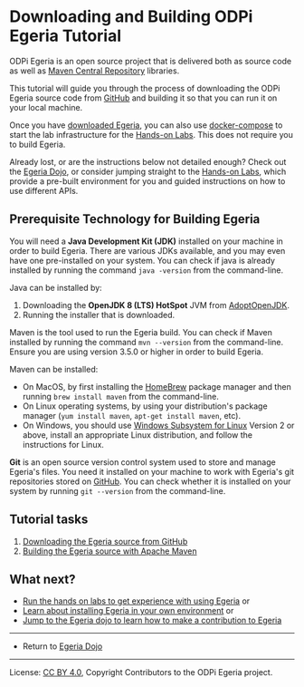 <!-- SPDX-License-Identifier: CC-BY-4.0 -->
<!-- Copyright Contributors to the ODPi Egeria project. -->

# Downloading and Building ODPi Egeria Tutorial

ODPi Egeria is an open source project that is delivered both as source code as well as
[Maven Central Repository](https://search.maven.org/) libraries.

This tutorial will guide you through the process of downloading the ODPi Egeria source
code from [GitHub](https://github.com/) and building it so that you can run it
on your local machine.  

Once you have [downloaded Egeria](task-downloading-egeria-source.md), you can also use
[docker-compose](../lab-infrastructure-guide/running-docker-compose.md) to 
start the lab infrastructure for the [Hands-on Labs](../../open-metadata-labs).
This does not require you to build Egeria.

Already lost, or are the instructions below not detailed enough? Check out the [Egeria Dojo](../egeria-dojo),
or consider jumping straight to the [Hands-on Labs](../../open-metadata-labs), which provide a pre-built environment
for you and guided instructions on how to use different APIs.
 
## Prerequisite Technology for Building Egeria

You will need a **Java Development Kit (JDK)** installed on your machine in order to build Egeria.
There are various JDKs available, and you may even have one pre-installed on your system. You can check
if java is already installed by running the command `java -version` from the command-line.

Java can be installed by:

1. Downloading the **OpenJDK 8 (LTS) HotSpot** JVM from [AdoptOpenJDK](https://adoptopenjdk.net).
1. Running the installer that is downloaded.

Maven is the tool used to run the Egeria build.
You can check if Maven installed by running the command `mvn --version` from the command-line.
Ensure you are using version 3.5.0 or higher in order to build Egeria.

Maven can be installed:

- On MacOS, by first installing the [HomeBrew](https://brew.sh) package manager and then running
`brew install maven` from the command-line.
- On Linux operating systems, by using your distribution's package manager (`yum install maven`, `apt-get install maven`, etc).
- On Windows, you should use [Windows Subsystem for Linux](https://docs.microsoft.com/en-us/windows/wsl/) Version 2 or above, install an appropriate Linux distribution, and follow
  the instructions for Linux.
  
**Git** is an open source version control system used to store and manage Egeria's files.
You need it installed on your machine to work with Egeria's git repositories stored on
[GitHub](https://github.com/odpi/egeria).
You can check whether it is installed on your system by running `git --version` from the command-line.


## Tutorial tasks

1. [Downloading the Egeria source from GitHub](task-downloading-egeria-source.md)
2. [Building the Egeria source with Apache Maven](task-building-egeria-source.md)

## What next?

* [Run the hands on labs to get experience with using Egeria](../../open-metadata-labs)
or
* [Learn about installing Egeria in your own environment](../installing-egeria-tutorial)
or
* [Jump to the Egeria dojo to learn how to make a contribution to Egeria](../egeria-dojo/egeria-dojo-day-2-3-contribution-to-egeria.md)

----
* Return to [Egeria Dojo](../egeria-dojo)

----
License: [CC BY 4.0](https://creativecommons.org/licenses/by/4.0/),
Copyright Contributors to the ODPi Egeria project.
